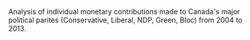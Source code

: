 Analysis of individual monetary contributions made to Canada's major political parites (Conservative, Liberal, NDP, Green, Bloc) from 2004 to 2013.